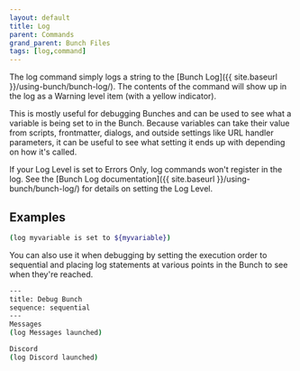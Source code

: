 ```yaml
---
layout: default
title: Log
parent: Commands
grand_parent: Bunch Files
tags: [log,command]
---
```

The log command simply logs a string to the [Bunch Log]({{ site.baseurl }}/using-bunch/bunch-log/). The contents of the command will show up in the log as a Warning level item (with a yellow indicator). 

This is mostly useful for debugging Bunches and can be used to see what a variable is being set to in the Bunch. Because variables can take their value from scripts, frontmatter, dialogs, and outside settings like URL handler parameters, it can be useful to see what setting it ends up with depending on how it's called.

If your Log Level is set to Errors Only, log commands won't register in the log. See the [Bunch Log documentation]({{ site.baseurl }}/using-bunch/bunch-log/) for details on setting the Log Level.

## Examples

```bash
(log myvariable is set to ${myvariable})
```

You can also use it when debugging by setting the execution order to sequential and placing log statements at various points in the Bunch to see when they're reached.

```bash
---
title: Debug Bunch
sequence: sequential
---
Messages
(log Messages launched)

Discord
(log Discord launched)
```

